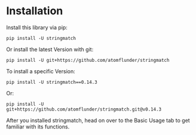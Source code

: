 # Installation

Install this library via pip:

```
pip install -U stringmatch
```

Or install the latest Version with git:

```
pip install -U git+https://github.com/atomflunder/stringmatch
```

To install a specific Version:

```
pip install -U stringmatch==0.14.3
```

Or:

```
pip install -U git+https://github.com/atomflunder/stringmatch.git@v0.14.3
```

After you installed stringmatch, head on over to the Basic Usage tab to get familiar with its functions.
